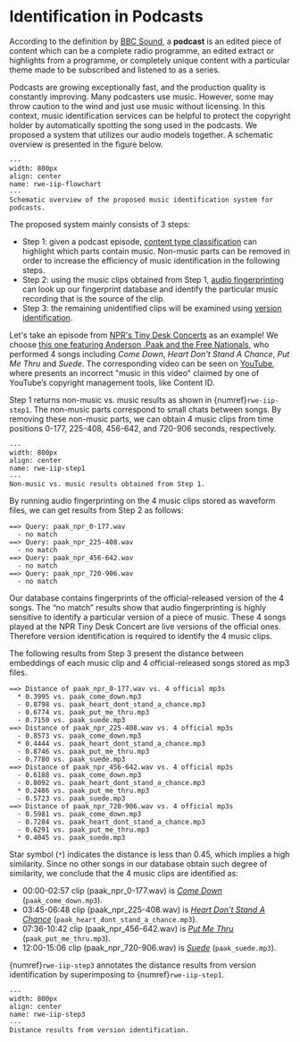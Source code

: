 # Identification in Podcasts

According to the definition by [BBC Sound](https://www.bbc.com/sounds/help/questions/getting-started-with-bbc-sounds/what-are-podcasts), a **podcast** is an edited piece of content which can be a complete radio programme, an edited extract or highlights from a programme, or completely unique content with a particular theme made to be subscribed and listened to as a series. 

Podcasts are growing exceptionally fast, and the production quality is constantly improving. Many podcasters use music. However, some may throw caution to the wind and just use music without licensing. In this context, music identification services can be helpful to protect the copyright holder by automatically spotting the song used in the podcasts. We proposed a system that utilizes our audio models together. A schematic overview is presented in the figure below.

```{figure} ../figures/rwe-iip-flowchart.png
---
width: 800px
align: center
name: rwe-iip-flowchart
---
Schematic overview of the proposed music identification system for podcasts.
```

The proposed system mainly consists of 3 steps:
- Step 1: given a podcast episode, [content type classification](../audio-models/music_classification.md) can highlight which parts contain music. Non-music parts can be removed in order to increase the efficiency of music identification in the following steps. 
- Step 2: using the music clips obtained from Step 1, [audio fingerprinting](../audio-models/music_identification.md) can look up our fingerprint database and identify the particular music recording that is the source of the clip.
- Step 3: the remaining unidentified clips will be examined using [version identification](../audio-models/music_identification.md).

Let's take an episode from [NPR's Tiny Desk Concerts](https://www.npr.org/podcasts/510306/tiny-desk-concerts-audio) as an example! We choose [this one featuring Anderson .Paak and the Free Nationals](https://www.npr.org/2016/08/12/489769830/anderson-paak-the-free-nationals-tiny-desk-concert), who performed 4 songs including _Come Down_, _Heart Don't Stand A Chance_, _Put Me Thru_ and _Suede_. The corresponding video can be seen on [YouTube](https://www.youtube.com/watch?v=ferZnZ0_rSM), where presents an incorrect "music in this video" claimed by one of YouTube’s copyright management tools, like Content ID.

Step 1 returns non-music vs. music results as shown in {numref}`rwe-iip-step1`. The non-music parts correspond to small chats between songs. By removing these non-music parts, we can obtain 4 music clips from time positions 0-177, 225-408, 456-642, and 720-906 seconds, respectively.

```{figure} ../figures/rwe-iip-step1.png
---
width: 800px
align: center
name: rwe-iip-step1
---
Non-music vs. music results obtained from Step 1.
```

By running audio fingerprinting on the 4 music clips stored as waveform files, we can get results from Step 2 as follows:

```
==> Query: paak_npr_0-177.wav
  - no match
==> Query: paak_npr_225-408.wav
  - no match
==> Query: paak_npr_456-642.wav
  - no match
==> Query: paak_npr_720-906.wav
  - no match
```

Our database contains fingerprints of the official-released version of the 4 songs. The “no match” results show that audio fingerprinting is highly sensitive to identify a particular version of a piece of music. These 4 songs played at the NPR Tiny Desk Concert are live versions of the official ones. Therefore version identification is required to identify the 4 music clips. 

The following results from Step 3 present the distance between embeddings of each music clip and 4 official-released songs stored as mp3 files.

```
==> Distance of paak_npr_0-177.wav vs. 4 official mp3s
  * 0.3995 vs. paak_come_down.mp3
  - 0.8798 vs. paak_heart_dont_stand_a_chance.mp3
  - 0.6774 vs. paak_put_me_thru.mp3
  - 0.7150 vs. paak_suede.mp3
==> Distance of paak_npr_225-408.wav vs. 4 official mp3s
  - 0.8573 vs. paak_come_down.mp3
  * 0.4444 vs. paak_heart_dont_stand_a_chance.mp3
  - 0.8746 vs. paak_put_me_thru.mp3
  - 0.7780 vs. paak_suede.mp3
==> Distance of paak_npr_456-642.wav vs. 4 official mp3s
  - 0.6188 vs. paak_come_down.mp3
  - 0.8092 vs. paak_heart_dont_stand_a_chance.mp3
  * 0.2486 vs. paak_put_me_thru.mp3
  - 0.5723 vs. paak_suede.mp3
==> Distance of paak_npr_720-906.wav vs. 4 official mp3s
  - 0.5981 vs. paak_come_down.mp3
  - 0.7284 vs. paak_heart_dont_stand_a_chance.mp3
  - 0.6291 vs. paak_put_me_thru.mp3
  * 0.4045 vs. paak_suede.mp3
```

Star symbol (`*`) indicates the distance is less than 0.45, which implies a high similarity. Since no other songs in our database obtain such degree of similarity, we conclude that the 4 music clips are identified as:
- 00:00-02:57 clip (paak_npr_0-177.wav) is [_Come Down_](https://www.youtube.com/watch?v=-OqrcUvrbRY) (`paak_come_down.mp3`).
- 03:45-06:48 clip (paak_npr_225-408.wav) is [_Heart Don't Stand A Chance_](https://www.youtube.com/watch?v=O5mcLhuUfG0) (`paak_heart_dont_stand_a_chance.mp3`).
- 07:36-10:42 clip (paak_npr_456-642.wav) is [_Put Me Thru_](https://www.youtube.com/watch?v=pK2-XuLByuQ) (`paak_put_me_thru.mp3`).
- 12:00-15:06 clip (paak_npr_720-906.wav) is [_Suede_](https://www.youtube.com/watch?v=zNTNbNtft9g) (`paak_suede.mp3`).

{numref}`rwe-iip-step3` annotates the distance results from version identification by superimposing to {numref}`rwe-iip-step1`.

```{figure} ../figures/rwe-iip-step3.png
---
width: 800px
align: center
name: rwe-iip-step3
---
Distance results from version identification.
```